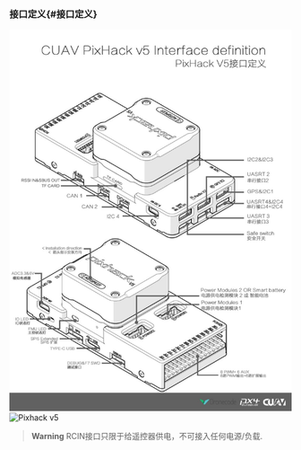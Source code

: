 ### 接口定义{#接口定义}
![](/assets/pixhack-v5-Connectors.jpg)
![Pixhack v5](../../assets/flight-controller/pixhack-v5/pixhack-v5-Connectors.jpg)




> **Warning** RCIN接口只限于给遥控器供电，不可接入任何电源/负载.

